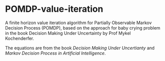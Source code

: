 # POMDP-value-iteration
A finite horizon value iteration algorithm for Partially Observable Markov Decision Process (POMDP), based on the approach for baby crying problem in the book Decision Making Under Uncertainty by Prof Mykel Kochenderfer.

The equations are from the book *Decision Making Under Uncertianty* and *Markov Decision Process in Artificial Intelligence*.
